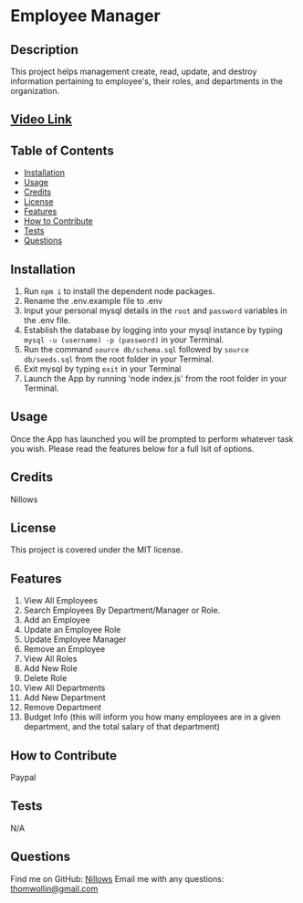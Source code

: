 
# Employee Manager

## Description 
This project helps management create, read, update, and destroy information pertaining to employee's, their roles, and departments in the organization.

## [Video Link](https://streamable.com/ktu8uh)

## Table of Contents
- [Installation](#installation)
- [Usage](#usage)
- [Credits](#credits)
- [License](#license)
- [Features](#features)
- [How to Contribute](#how-to-contribute)
- [Tests](#tests)
- [Questions](#questions)

## Installation
1. Run `npm i` to install the dependent node packages.
2. Rename the .env.example file to .env
3. Input your personal mysql details in the `root` and `password` variables in the .env file.
4. Establish the database by logging into your mysql instance by typing `mysql -u (username) -p (password)` in your Terminal.
5. Run the command `source db/schema.sql` followed by `source db/seeds.sql` from the root folder in your Terminal.
6. Exit mysql by typing `exit` in your Terminal
7. Launch the App by running 'node index.js' from the root folder in your Terminal.

## Usage 
Once the App has launched you will be prompted to perform whatever task you wish. Please read the features below for a full lsit of options.

## Credits
Nillows

## License
This project is covered under the MIT license.

## Features
1. View All Employees
2. Search Employees By Department/Manager or Role.
3. Add an Employee
4. Update an Employee Role
5. Update Employee Manager
6. Remove an Employee
7. View All Roles
8. Add New Role
9. Delete Role
10. View All Departments
11. Add New Department
12. Remove Department
13. Budget Info (this will inform you how many employees are in a given department, and the total salary of that department)

## How to Contribute
Paypal

## Tests
N/A

## Questions
Find me on GitHub: [Nillows](https://github.com/Nillows)
Email me with any questions: thomwollin@gmail.com
